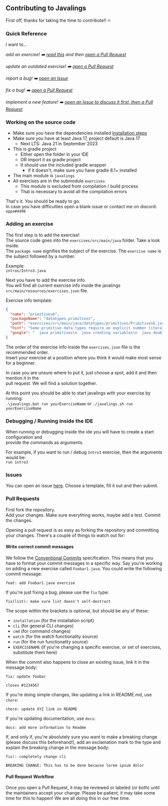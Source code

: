 ## Contributing to Javalings

First off, thanks for taking the time to contribute!! 🔥️

### Quick Reference

I want to...

_add an exercise! ➡️ [read this](#addex) and then [open a Pull Request](#prs)_

_update an outdated exercise! ➡️ [open a Pull Request](#prs)_

_report a bug! ➡️ [open an Issue](#issues)_

_fix a bug! ➡️ [open a Pull Request](#prs)_

_implement a new feature! ➡️ [open an Issue to discuss it first, then a Pull Request](#issues)_

<a name="#src"></a>
### Working on the source code

* Make sure you have the dependencies installed [Installation steps](https://github.com/oppahansi/javalings#installing-javalings-auto)
* Make sure you have at least Java 17, project default is Java 17
    * Next LTS: Java 21 in September 2023
* This is gradle project
  * Either open the folder in your IDE
  * OR import it as gradle project
  * It should use the included gradle wrapper
    * if it doesn't, make sure you have gradle 8.1+ installed
* The main module is `javalings`
* All exercises are in the submodule `exercises`
  * This module is excluded from compilation / build process
  * That is necessary to avoid all the compilation errors

That's it. You should be ready to go.  
In case you have difficulties open a blank issue or contact me on discord:  
`oppa#4496`

<a name="addex"></a>
### Adding an exercise

The first step is to add the exercise!   
The source code goes into the `exercises/src/main/java` folder. Take a look inside.  
The `package name` signifies the subject of the exercise. The `exercise name` is the subject followed by a number.  

Example:  
`intros/Intro3.java`

Next you have to add the exercise info.  
You will find all current exercise info inside the javalings `src/main/resources/exercises.json` file.

Exercise info template:
```json
{
  "name": "primitives6",
  "packageName": "datatypes.primitives",
  "path": "exercises/src/main/java/datatypes/primitives/Primitives6.java",
  "hint": "Some primitive data types require an explicit number literal when defining a value.",
  "google": "  java primitives\n  java creating variables\n  java double\n  java number literals\n  java floating point operations"
}
```

The order of the exercise info inside the `exercises.json` file is the recommended order.  
Insert your exercise at a position where you think it would make most sense for a beginner.   

In case you are unsure where to put it, just choose a spot, add it and then mention it in the  
pull request.  We will find a solution together.

At this point you should be able to start javalings with your exercise by running:  
``.\javalings.bat run yourExerciseName``
or
``./javalings.sh run yourExerciseName``

### Debugging / Running inside the IDE

When running or debugging inside the ide you will have to create a start configuration and  
provide the commands as arguments.

For example, if you want to run / debug `Intro3` exercise, then the arguments would be:  
`run intro3`


<a name="issues"></a>
### Issues

You can open an issue [here](https://github.com/oppahansi/javalings/issues/new/choose).
Choose a template, fill it out and then submit.

<a name="prs"></a>
### Pull Requests

First fork the repository.  
Add your changes. Make sure everything works, maybe add a test.
Commit the changes.

Opening a pull request is as easy as forking the repository and committing your
changes. There's a couple of things to watch out for:

#### Write correct commit messages

We follow the [Conventional Commits](https://www.conventionalcommits.org/en/v1.0.0-beta.4/)
specification.
This means that you have to format your commit messages in a specific way. Say
you're working on adding a new exercise called `Foobar1.java`. You could write
the following commit message:

```
feat: add Foobar1.java exercise
```

If you're just fixing a bug, please use the `fix` type:

```
fix(list): make sure list doesn't self-destruct
```

The scope within the brackets is optional, but should be any of these:

- `installation` (for the installation script)
- `cli` (for general CLI changes)
- ``cmd`` (for command changes)
- `watch` (for the watch functionality source)
- `run` (for the run functionality source)
- `EXERCISENAME` (if you're changing a specific exercise, or set of exercises,
  substitute them here)

When the commit also happens to close an existing issue, link it in the message
body:

```
fix: update foobar

closes #1234567
```

If you're doing simple changes, like updating a link in README.md, use `chore`:

```
chore: update XYZ link in README
```

If you're updating documentation, use `docs`:

```
docs: add more information to Readme
```

If, and only if, you're absolutely sure you want to make a breaking change
(please discuss this beforehand!), add an exclamation mark to the type and
explain the breaking change in the message body:

```
fix!: completely change cli

BREAKING CHANGE: This has to be done because lorem ipsum dolor
```

#### Pull Request Workflow

Once you open a Pull Request, it may be reviewed or labeled (or both) until
the maintainers accept your change. Please be patient, it may take some time
for this to happen! We are all doing this in our free time.